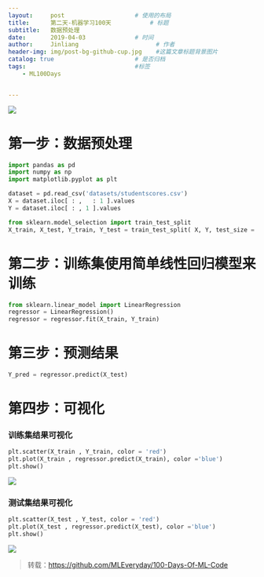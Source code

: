 ```yaml
---
layout:     post                    # 使用的布局
title:      第二天-机器学习100天           # 标题 
subtitle:   数据预处理
date:       2019-04-03              # 时间
author:     Jinliang                      # 作者
header-img: img/post-bg-github-cup.jpg    #这篇文章标题背景图片
catalog: true                       # 是否归档
tags:                               #标签
    - ML100Days


---
```


![](https://ws3.sinaimg.cn/large/006tNc79ly1g1rioe50nnj30m81jktt5.jpg)

# 第一步：数据预处理




```python
import pandas as pd
import numpy as np
import matplotlib.pyplot as plt

dataset = pd.read_csv('datasets/studentscores.csv')
X = dataset.iloc[ : ,   : 1 ].values
Y = dataset.iloc[ : , 1 ].values

from sklearn.model_selection import train_test_split
X_train, X_test, Y_train, Y_test = train_test_split( X, Y, test_size = 1/4, random_state = 0)
```

# 第二步：训练集使用简单线性回归模型来训练




```python
from sklearn.linear_model import LinearRegression
regressor = LinearRegression()
regressor = regressor.fit(X_train, Y_train)
```

# 第三步：预测结果




```python
Y_pred = regressor.predict(X_test)
```

# 第四步：可视化

### 训练集结果可视化




```python
plt.scatter(X_train , Y_train, color = 'red')
plt.plot(X_train , regressor.predict(X_train), color ='blue')
plt.show()
```


![](https://ws2.sinaimg.cn/large/006tNc79ly1g1rimi8fosj30ac070mx2.jpg)


### 测试集结果可视化



```python
plt.scatter(X_test , Y_test, color = 'red')
plt.plot(X_test , regressor.predict(X_test), color ='blue')
plt.show()
```


![](https://ws2.sinaimg.cn/large/006tNc79ly1g1rimqkr80j30ac070q2u.jpg)

> 转载：<https://github.com/MLEveryday/100-Days-Of-ML-Code>

